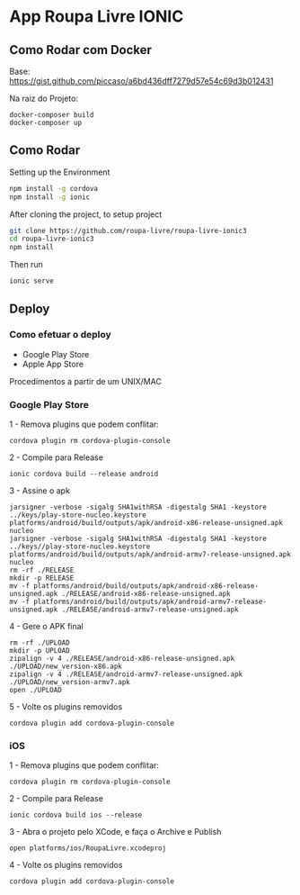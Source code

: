 # App Roupa Livre IONIC #

## Como Rodar com Docker ##

Base: https://gist.github.com/piccaso/a6bd436dff7279d57e54c69d3b012431

Na raiz do Projeto:
```
docker-composer build
docker-composer up
```

## Como Rodar ##

Setting up the Environment

```bash
npm install -g cordova
npm install -g ionic
```

After cloning the project, to setup project

```bash
git clone https://github.com/roupa-livre/roupa-livre-ionic3
cd roupa-livre-ionic3
npm install
```

Then run
```bash
ionic serve
```


## Deploy ##

### Como efetuar o deploy ###

* Google Play Store
* Apple App Store

Procedimentos a partir de um UNIX/MAC

### Google Play Store ###

1 - Remova plugins que podem conflitar:
```
cordova plugin rm cordova-plugin-console
```

2 - Compile para Release
```
ionic cordova build --release android
```

3 - Assine o apk
```
jarsigner -verbose -sigalg SHA1withRSA -digestalg SHA1 -keystore ../keys/play-store-nucleo.keystore platforms/android/build/outputs/apk/android-x86-release-unsigned.apk nucleo
jarsigner -verbose -sigalg SHA1withRSA -digestalg SHA1 -keystore ../keys//play-store-nucleo.keystore platforms/android/build/outputs/apk/android-armv7-release-unsigned.apk nucleo
rm -rf ./RELEASE
mkdir -p RELEASE
mv -f platforms/android/build/outputs/apk/android-x86-release-unsigned.apk ./RELEASE/android-x86-release-unsigned.apk
mv -f platforms/android/build/outputs/apk/android-armv7-release-unsigned.apk ./RELEASE/android-armv7-release-unsigned.apk
```

4 - Gere o APK final
```
rm -rf ./UPLOAD
mkdir -p UPLOAD
zipalign -v 4 ./RELEASE/android-x86-release-unsigned.apk ./UPLOAD/new_version-x86.apk
zipalign -v 4 ./RELEASE/android-armv7-release-unsigned.apk ./UPLOAD/new_version-armv7.apk
open ./UPLOAD
```

5 - Volte os plugins removidos
```
cordova plugin add cordova-plugin-console
```

### iOS ###

1 - Remova plugins que podem conflitar:
```
cordova plugin rm cordova-plugin-console
```

2 - Compile para Release
```
ionic cordova build ios --release
```

3 - Abra o projeto pelo XCode, e faça o Archive e Publish
```
open platforms/ios/RoupaLivre.xcodeproj
```

4 - Volte os plugins removidos
```
cordova plugin add cordova-plugin-console
```
